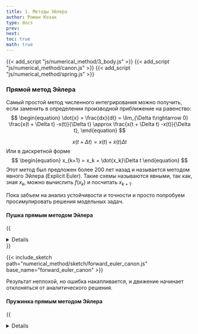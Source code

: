 ```yaml
---
title: 1. Методы Эйлера
author: Роман Козак
type: docs
prev: 
next: 
toc: true
math: true
---
```

{{< add_script "js/numerical_method/3_body.js" >}}
{{< add_script "js/numerical_method/canon.js" >}}
{{< add_script "js/numerical_method/spring.js" >}}


### Прямой метод Эйлера

Самый простой метод численного интегрирования можно получить, если заменить в определении производной приближение на равенство:
$$
\begin{equation}
\dot{x} = \frac{dx}{dt} = \lim_{\Delta t\rightarrow 0} \frac{x(t + \Delta t) -x(t)}{\Delta t} \approx \frac{x(t + \Delta t) -x(t)}{\Delta t},
\end{equation}
$$

$$
\begin{equation}
x(t + \Delta t) = x(t) + \dot{x}(t)\Delta t
\end{equation}
$$
Или в дискретной форме
$$
\begin{equation}
x_{k+1} = x_k + \dot{x_k}\Delta t
\end{equation}
$$
Этот метод был предложен более 200 лет назад и называется методом явного Эйлера (Explicit Euler). Такие схемы называются явными, так как, зная $x_k$, можно вычислить $f(x_k)$ и посчитать $x_{k+1}$.

Пока забъем на анализ устойчивости и точности и просто попробуем просимулировать решения модельных задач.


#### Пушка прямым методом Эйлера

{{<details title="Решение стрельбы прямым Эйлером" closed="true">}}
$$
\dot{z} = A \cdot z + G
$$

Подставляя это в метод прямого Эйлера получим
$$
\begin{equation*}
\begin{split}
&z_{k+1} = z_k + A\cdot z_k\cdot\Delta t + G\cdot\Delta t = \\\
&= (I + A\cdot\Delta t)\cdot z_k + G\cdot\Delta t = F\cdot z_k + G\cdot\Delta t \\\
&z_{k+1} = F\cdot z_k + G\cdot\Delta t
\end{split}
\end{equation*}
$$

{{</details>}}

{{< include_sketch path="numerical_method/sketch/forward_euler_canon.js" base_name="forward_euler_canon" >}}

Результат неплохой, но ошибка накапливается, и движение начинает отклоняться от аналитического решения.


#### Пружинка прямым методом Эйлера

{{<details title="Решение пружинки прямым Эйлером" closed="true" >}}
$$
\dot{z} = A \cdot z
$$

Подставляя это в метод прямого Эйлера получим
$$
\begin{equation*}
\begin{split}
&z_{k+1} = z_k + A\cdot z_k\cdot\Delta t = (I + A\cdot\Delta t)\cdot z_k = F\cdot z_k\qquad \\\
&z_{k+1} = F\cdot z_k
\end{split}
\end{equation*}
$$

{{< /details >}}

{{< include_sketch path="numerical_method/sketch/forward_euler_spring.js" base_name="forward_euler_spring" >}}

Здесь уже видно возрастание энергии, что не является желательным. Уменьшение шага по времени лишь частично решает проблему — энергия все равно будет расти, но медленнее.

Теперь давайте сделаем анализ устойчивости и точности метода Эйлера.

#### Анализ устойчивости

{{<details title="Формальности" closed="true" >}}
Идея такая
$$
\begin{equation*}
\begin{split}
&x_{1} = F \cdot x_0 \\\
&x_{2} = F \cdot x_1 = F^2 \cdot x_0 \\\
&\ldots \\\
&x_{k} = F^k \cdot x_0
\end{split}
\end{equation*}
$$

Мы просто возводим матрицу в степень и умножаем на начальное состояние. Если свести задачу к одномерной, то получим:
$$
x_{k+1} = \lambda x_k
$$

Для устойчивости решения необходимо:

$$
|\lambda| < 1
$$
{{< /details >}}

Для устойчивости многомерной системы необходимо, чтобы все собственные значения матрицы 
$F$ были меньше 1 по модулю. Для метода Эйлера зона устойчивости выглядит так:
{{< image path="images/numerical_method/stable_zone_forward.excalidraw.png" >}}

Самое забавное в этом методе, что вот такая недемпфировання пружинка безусловно неустойчива.
Те можно уменьшать шаг по времени сколько угодно, но она все равно будет накачиваться энергией и улетать в космос.

{{%details title="Почему в прямом методе Эйлера энергия растет" closed="true" %}}

Рассмотрим уравнение гармонического осциллятора, описывающее движение пружины:

$$
\ddot{x} = -\frac{k}{m}x
$$

Перепишем его в виде системы уравнений первого порядка:

$$
\begin{equation*}
\begin{split}
&\dot{x} = v \\\
&\dot{v} = -\frac{k}{m}x
\end{split}
\end{equation*}
$$

Используя метод прямого Эйлера, получаем следующую дискретную форму:

$$
\begin{equation*}
\begin{split}
&x_{k+1} = x_k + v_k \Delta t \\\
&v_{k+1} = v_k - \frac{k}{m}x_k \Delta t
\end{split}
\end{equation*}
$$

Теперь определим полную энергию системы, состоящую из кинетической и потенциальной энергии:

$$
E = T + U = \frac{1}{2}mv^2 + \frac{1}{2}kx^2
$$

Подставим выражения для \(x_{k+1}\) и \(v_{k+1}\) и посмотрим, как изменяется энергия:

$$
E_{k+1} = \frac{1}{2}mv_{k+1}^2 + \frac{1}{2}kx_{k+1}^2
$$

Рассчитаем энергию на шаге \(k+1\):

$$
E_{k+1} = \frac{1}{2}m\left(v_k - \frac{k}{m}x_k \Delta t\right)^2 + \frac{1}{2}k\left(x_k + v_k \Delta t\right)^2
$$

Раскроем скобки и упростим:

$$
E_{k+1} = \frac{1}{2}m \left( v_k^2 - 2\frac{k}{m}v_k x_k \Delta t + \frac{k^2}{m^2}x_k^2 \Delta t^2 \right) + \frac{1}{2}k \left( x_k^2 + 2x_k v_k \Delta t + v_k^2 \Delta t^2 \right)
$$

Соберем все слагаемые:

$$
E_{k+1} = \frac{1}{2}mv_k^2 - \frac{k}{m}mv_k x_k \Delta t + \frac{1}{2}k x_k^2 + \frac{1}{2}k v_k^2 \Delta t^2 + \frac{k}{2}x_k v_k \Delta t + \frac{k}{2}v_k^2 \Delta t^2
$$

Сгруппируем похожие слагаемые:

$$
E_{k+1} = \frac{1}{2}mv_k^2 + \frac{1}{2}k x_k^2 + \left( \frac{1}{2}k v_k^2 \Delta t^2 + \frac{1}{2}k x_k v_k \Delta t - \frac{k}{m}mv_k x_k \Delta t \right)
$$

Мы видим, что при малых \(\Delta t\) дополнительные слагаемые не компенсируют начальную энергию, и общий вклад в энергию будет положительным, что приводит к ее возрастанию на каждом шаге:

$$
\Delta E = E_{k+1} - E_k = \left( \frac{1}{2}k v_k^2 \Delta t^2 + \frac{1}{2}k x_k v_k \Delta t - \frac{k}{m}mv_k x_k \Delta t \right) > 0
$$

Таким образом, метод прямого Эйлера приводит к накоплению энергии в системе, что делает его неустойчивым для задач, требующих сохранения энергии, таких как симуляция гармонических осцилляторов.


{{% /details %}}

#### Анализ точности

{{<details title="Ошибка метода Эйлера" closed="true" >}}
### Анализ локальной и глобальной точности метода прямого Эйлера

Метод прямого Эйлера является простейшим численным методом интегрирования и имеет порядок точности 1, что означает, что его локальная ошибка пропорциональна квадрату шага по времени (\(\Delta t^2\)), а глобальная ошибка пропорциональна числу шагов (\(N\)) умноженному на локальную ошибку.

#### Локальная точность

Локальная ошибка метода Эйлера – это ошибка, возникающая на каждом шаге интегрирования. Рассмотрим функцию \(x(t)\) и её разложение в ряд Тейлора:

$$
x(t + \Delta t) = x(t) + \dot{x}(t)\Delta t + \frac{\ddot{x}(t)\Delta t^2}{2} + O(\Delta t^3)
$$

Метод прямого Эйлера аппроксимирует это разложение следующим образом:

$$
x_{k+1} = x_k + \dot{x}_k \Delta t
$$

Локальная ошибка на каждом шаге определяется как разница между точным решением и аппроксимацией методом Эйлера:

$$
e_{\text{local}} = x(t + \Delta t) - x_{k+1}
$$

Подставим аппроксимацию и разложение в ряд Тейлора:

$$
e_{\text{local}} = \left(x(t) + \dot{x}(t)\Delta t + \frac{\ddot{x}(t)\Delta t^2}{2} + O(\Delta t^3)\right) - \left(x(t) + \dot{x}(t)\Delta t\right)
$$

Упростим выражение:

$$
e_{\text{local}} = \frac{\ddot{x}(t)\Delta t^2}{2} + O(\Delta t^3)
$$

Таким образом, локальная ошибка метода прямого Эйлера пропорциональна квадрату шага по времени:

$$
e_{\text{local}} = O(\Delta t^2)
$$



Глобальная ошибка – это накопленная ошибка после $(N)$ шагов интегрирования. Пусть $(T)$ – общее время интегрирования, тогда $(N = \frac{T}{\Delta t}\)$. Глобальная ошибка определяется как сумма локальных ошибок на каждом шаге:

$$
e_{\text{global}} = \sum_{k=0}^{N-1} e_{\text{local}, k}
$$

Поскольку локальная ошибка на каждом шаге пропорциональна $(\Delta t^2)$, глобальная ошибка пропорциональна числу шагов умноженному на локальную ошибку:

$$
e_{\text{global}} = N \cdot O(\Delta t^2) = \frac{T}{\Delta t} \cdot O(\Delta t^2) = O(T \Delta t)
$$

Таким образом, глобальная ошибка метода прямого Эйлера пропорциональна шагу по времени:

$$
e_{\text{global}} = O(\Delta t)
$$

#### Выводы

- Локальная ошибка метода прямого Эйлера пропорциональна квадрату шага по времени: \(O(\Delta t^2)\).
- Глобальная ошибка метода прямого Эйлера пропорциональна шагу по времени: \(O(\Delta t)\).

Метод прямого Эйлера является методом первого порядка точности.
{{< /details >}}

Получается что локальная ошибка метода Эйлера пропорциональна квадрату шага по времени.
Глобальная ошибка же пропорциональна числу шагов по времени умноженному на локальную ошибку.

{{< image path="images/numerical_method/accuracy_forward.excalidraw.png" >}}


#### Анализ энергии


#### Использование в движках

Этот метод используется только на начальном этапе разработки движках.
Вот, например, ребята предлагают поменять [интегратор в годоте](https://github.com/godotengine/godot-proposals/discussions/6610).
Базовое правило -- если можно не использовать этот метод -- не используйте. Он простой как пробка, но супер неустойчивый и неточный.
Да и какой в нем смысл, если он даже не может проинтегрировать простейшую пружинку.

### Обратный метод Эйлера

Для прямого Эйлера мы взяли определение производной справа. Теперь попробуем взять его слева.
$$
\begin{equation}
\dot{x} = \frac{dx}{dt} = \lim_{\Delta t\rightarrow 0} \frac{x(t) -x(t - \Delta t)}{\Delta t} \approx \frac{x(t) -x(t - \Delta t)}{\Delta t},
\end{equation}
$$

$$
\begin{equation}
    x(t - \Delta t) = x(t) - \dot{x}(t)\Delta t
\end{equation}
$$
Или в дискретной форме
$$
\begin{equation}
    x_{k-1} = x_k - \dot{x_k}\Delta t
\end{equation}
$$

Такие схемы называются неявными, т.к. зная $x_k$, нужно решить уравнение $f(x_{k-1}) = \dot{x_k}$ для нахождения $x_{k-1}$.
Выглядит достаточно сложно, и такое просто не решить. В чистом виде такую схему никто не использует.
Тк уравнение системы редко получаются линейными. Но мы сейчас анализируем линейную систему,
поэтому можем попробовать просимулировать наши модельные задачи

{{<details title="Формальности" closed="true" >}}
Решение задачи стрельбы из пушки с помощью обратного Эйлера
$$
\dot{z} = A \cdot z + G
$$
Подставляя это в метод обратного Эйлера получим
$$
\begin{equation*}
\begin{split}
z_{k-1} = z_k - A\cdot z_k\cdot\Delta t - G\cdot\Delta t = \\\
= (I - A\cdot\Delta t)\cdot z_k - G\cdot\Delta t \\\
z_{k-1} = F\cdot z_k - G\cdot\Delta t
\end{split}
\end{equation*}
$$

И выражая из последнего уравнения $z_k$ получим
$$
z_{k} = F^{-1}\cdot(z_{k-1} + G\cdot\Delta t)
$$
{{< /details >}}

{{< include_sketch path="numerical_method/sketch/backward_euler_canon.js" base_name="backward_euler_canon" >}}
Ситуация с энергией в обратном Эйлере обратная. Она убывает. И на баллистической кривой это нормально.

{{< include_sketch path="numerical_method/sketch/backward_euler_spring.js" base_name="backward_euler_spring" >}}
А вот здесь получается демпфированная пружинка. Из плюсов такой численной схемы. Пружинка безусловно устойчива. Но энергия будет постоянно уходить.

{{<details title="Почему в обратном методе Эйлера энергия убывает" closed="true">}}
### Обратный метод Эйлера и убывание энергии

Рассмотрим уравнение гармонического осциллятора, описывающее движение пружины:

$$
\ddot{x} = -\frac{k}{m}x
$$

Перепишем его в виде системы уравнений первого порядка:

$$
\begin{equation*}
\begin{split}
\dot{x} = v \\
\dot{v} = -\frac{k}{m}x
\end{equation*}
\end{split}
$$

Используя метод обратного Эйлера, получаем следующую дискретную форму:

$$
\begin{equation*}
\begin{split}
x_{k+1} = x_k + v_{k+1} \Delta t \\
v_{k+1} = v_k - \frac{k}{m}x_{k+1} \Delta t
\end{equation*}
\end{split}
$$

Подставим \(x_{k+1}\) во второе уравнение:

$$
v_{k+1} = v_k - \frac{k}{m}(x_k + v_{k+1} \Delta t) \Delta t
$$

Решим относительно \(v_{k+1}\):

$$
v_{k+1} = \frac{v_k - \frac{k}{m} x_k \Delta t}{1 + \frac{k}{m} \Delta t^2}
$$

Подставим это в первое уравнение для \(x_{k+1}\):

$$
x_{k+1} = x_k + \frac{v_k - \frac{k}{m} x_k \Delta t}{1 + \frac{k}{m} \Delta t^2} \Delta t
$$

Теперь определим полную энергию системы, состоящую из кинетической и потенциальной энергии:

$$
E = \frac{1}{2}mv^2 + \frac{1}{2}kx^2
$$

Подставим выражения для \(x_{k+1}\) и \(v_{k+1}\) и посмотрим, как изменяется энергия:

$$
E_{k+1} = \frac{1}{2}m v_{k+1}^2 + \frac{1}{2}k x_{k+1}^2
$$

Рассчитаем энергию на шаге \(k+1\):

$$
E_{k+1} = \frac{1}{2}m \left( \frac{v_k - \frac{k}{m} x_k \Delta t}{1 + \frac{k}{m} \Delta t^2} \right)^2 + \frac{1}{2}k \left( x_k + \frac{v_k - \frac{k}{m} x_k \Delta t}{1 + \frac{k}{m} \Delta t^2} \Delta t \right)^2
$$

Упростим выражение:

$$
E_{k+1} = \frac{1}{2}m \left( \frac{v_k - \frac{k}{m} x_k \Delta t}{1 + \frac{k}{m} \Delta t^2} \right)^2 + \frac{1}{2}k \left( x_k + \frac{v_k \Delta t - \frac{k}{m} x_k \Delta t^2}{1 + \frac{k}{m} \Delta t^2} \right)^2
$$

Заметим, что \( \frac{1}{1 + \frac{k}{m} \Delta t^2} \) является коэффициентом, который уменьшает значения \(v_{k+1}\) и \(x_{k+1}\), что приводит к убыванию энергии:

$$
E_{k+1} < E_k
$$

Таким образом, метод обратного Эйлера приводит к убыванию энергии в системе, что делает его устойчивым для задач, требующих сохранения или уменьшения энергии, таких как симуляция гармонических осцилляторов.
{{< /details >}}

Метод обратного Эйлера, несмотря на свою сложность, лучше подходит для долгосрочных симуляций консервативных систем, поскольку приводит к убыванию энергии и, как следствие, к стабильному поведению системы.

#### Устойчивость

Да и вообще у неявного Эйлера очень большая зона устойчивости.

\input{pics/stable*zone_bwd.tex}
Для неявного метода, переходя к собственным векторам, получим
$$
\begin{equation}
y_{k+1} = (1 - \Delta t \cdot \lambda)^{-1}\cdot y_k
\end{equation}
$$
Для устойчивости решения необходимо
$$
\begin{equation}
|(1 - \Delta t \cdot \lambda)^{-1}| < 1 \Leftrightarrow |1 - \Delta t \cdot \lambda| > 1
\end{equation}
$$

Сразу можно заметить, что зона устойчивости для неявного метода больше

{{< image path="images/numerical_method/stable_zone_backward.excalidraw.png" >}}

Подставляя на место $\dot{z}$ обсужденное выше приближенное значение, получим следующие равенствo для неявной$(2)$ схем:
$$
\begin{equation}
z_{k+1} = (I - A\cdot\Delta t)^{-1}\cdot z_k = B\cdot z_k\qquad (2)
\end{equation}
$$
По индукции, получим
$$
\begin{equation}
z_k = B^k\cdot z_0\qquad (2)
\end{equation}
$$

#### Точность

У обратного Эйлера точно такая же точность как и у прямого. локальная ошибка на каждом шаге пропорциональна квадрату шага по времени $\Delta t^2$, а глобальная ошибка пропорциональна $\Delta t$.

#### Использование в движках

Неявный метод очень сложно реализовать. 
Для симуляции простой пружинки, нам пришлось обратить матрицу, 
но если у нас более сложная система с ограничениями уравнение неявной схемы станет нелинейной. 
Поэтому их модифицируют дальше и например в [XPBD](https://blog.mmacklin.com/publications/2016-07-21-XPBD.pdf), 
делают разложение по Тейлору до первого порядка. Такой метод используется в PhysX.

Или например в [Projective Dynamics](), используют упрощение оптимизационной задачи для решения уравнения.

### Summary

С большой вероятностью вы не будете использовать эти методы. Слишком они простые и неустойчивые.
Если вам нужно интегрировать уравнения движения с силами и другими сложными взаимодействиями, используйте методы из следующих глав. Умные люди придумали схемы получше)

